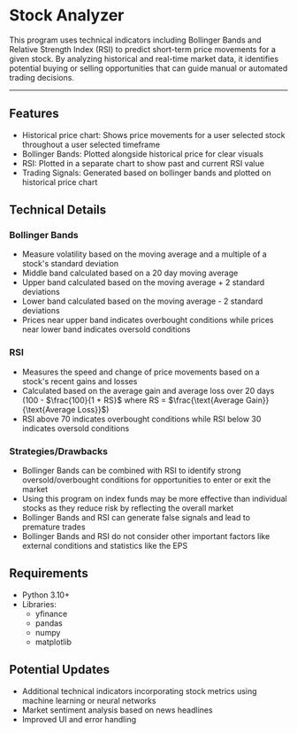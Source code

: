 # Stock Analyzer
This program uses technical indicators including Bollinger Bands and Relative Strength Index (RSI) to predict short-term price movements for a given stock.
By analyzing historical and real-time market data, it identifies potential buying or selling opportunities that can guide manual or automated trading decisions.

---
## Features
- Historical price chart: Shows price movements for a user selected stock throughout a user selected timeframe
- Bollinger Bands: Plotted alongside historical price for clear visuals
- RSI: Plotted in a separate chart to show past and current RSI value
- Trading Signals: Generated based on bollinger bands and plotted on historical price chart

## Technical Details
### Bollinger Bands
- Measure volatility based on the moving average and a multiple of a stock's standard deviation
- Middle band calculated based on a 20 day moving average
- Upper band calculated based on the moving average + 2 standard deviations
- Lower band calculated based on the moving average - 2 standard deviations
- Prices near upper band indicates overbought conditions while prices near lower band indicates oversold conditions

### RSI
- Measures the speed and change of price movements based on a stock's recent gains and losses
- Calculated based on the average gain and average loss over 20 days (100 - $\frac{100}{1 + RS}$ where RS = $\frac{\text{Average Gain}}{\text{Average Loss}}$)
- RSI above 70 indicates overbought conditions while RSI below 30 indicates oversold conditions

### Strategies/Drawbacks
- Bollinger Bands can be combined with RSI to identify strong oversold/overbought conditions for opportunities to enter or exit the market
- Using this program on index funds may be more effective than individual stocks as they reduce risk by reflecting the overall market
- Bollinger Bands and RSI can generate false signals and lead to premature trades
- Bollinger Bands and RSI do not consider other important factors like external conditions and statistics like the EPS

## Requirements
- Python 3.10+
- Libraries:
  - yfinance
  - pandas
  - numpy
  - matplotlib

## Potential Updates
- Additional technical indicators incorporating stock metrics using machine learning or neural networks
- Market sentiment analysis based on news headlines
- Improved UI and error handling
